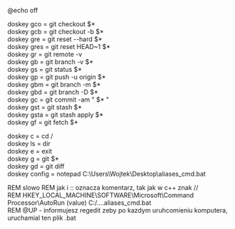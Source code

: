 ﻿@echo off <br>

doskey gco = git checkout $* <br>
doskey gcb = git checkout -b $* <br>
doskey gre = git reset --hard $* <br>
doskey gres = git reset HEAD~1 $* <br>
doskey gr = git remote -v <br>
doskey gb = git branch -v $* <br>
doskey gs = git status $* <br>
doskey gp = git push -u origin $* <br>
doskey gbm = git branch -m $* <br>
doskey gbd = git branch -D $* <br>
doskey gc = git commit -am " $* " <br>
doskey gst = git stash $* <br>
doskey gsta = git stash apply $* <br>
doskey gf = git fetch $* <br>

doskey c = cd / <br>
doskey ls = dir <br>
doskey e = exit <br>
doskey g = git $* <br>
doskey gd = git diff <br>
doskey config = notepad C:\Users\Wojtek\Desktop\aliases_cmd.bat <br>

REM slowo REM jak i :: oznacza komentarz, tak jak w c++ znak // <br>
REM HKEY_LOCAL_MACHINE\SOFTWARE\Microsoft\Command Processor\AutoRun (value) C:/....aliases_cmd.bat <br>
REM @UP - informujesz regedit zeby po kazdym uruhcomieniu komputera, uruchamial ten plik .bat <br>